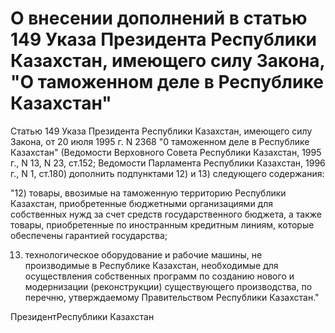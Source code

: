 # О внесении дополнений в статью 149 Указа Президента Республики Казахстан, имеющего силу Закона, "О таможенном деле в Республике Казахстан"

Статью 149 Указа Президента Республики Казахстан, имеющего силу Закона, от 20 июля 1995 г. N 2368 "0 таможенном деле в Республике Казахстан" (Ведомости Верховного Совета Республики Казахстан, 1995 г., N 13, N 23, ст.152; Ведомости Парламента Республики Казахстан, 1996 г., N 1, ст.180) дополнить подпунктами 12) и 13) следующего содержания:

"12) товары, ввозимые на таможенную территорию Республики Казахстан, приобретенные бюджетными организациями для собственных нужд за счет средств государственного бюджета, а также товары, приобретенные по иностранным кредитным линиям, которые обеспечены гарантией государства;

13) технологическое оборудование и рабочие машины, не производимые в Республике Казахстан, необходимые для осуществления собственных программ по созданию нового и модернизации (реконструкции) существующего производства, по перечню, утверждаемому Правительством Республики Казахстан."

ПрезидентРеспублики Казахстан

